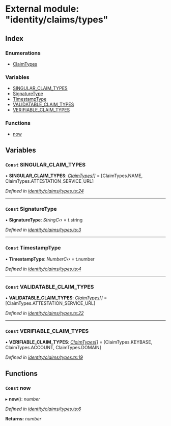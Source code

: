 # External module: "identity/claims/types"

## Index

### Enumerations

* [ClaimTypes](../enums/_identity_claims_types_.claimtypes.md)

### Variables

* [SINGULAR_CLAIM_TYPES](_identity_claims_types_.md#const-singular_claim_types)
* [SignatureType](_identity_claims_types_.md#const-signaturetype)
* [TimestampType](_identity_claims_types_.md#const-timestamptype)
* [VALIDATABLE_CLAIM_TYPES](_identity_claims_types_.md#const-validatable_claim_types)
* [VERIFIABLE_CLAIM_TYPES](_identity_claims_types_.md#const-verifiable_claim_types)

### Functions

* [now](_identity_claims_types_.md#const-now)

## Variables

### `Const` SINGULAR_CLAIM_TYPES

• **SINGULAR_CLAIM_TYPES**: *[ClaimTypes](../enums/_identity_claims_types_.claimtypes.md)[]* = [ClaimTypes.NAME, ClaimTypes.ATTESTATION_SERVICE_URL]

*Defined in [identity/claims/types.ts:24](https://github.com/celo-org/celo-monorepo/blob/master/packages/sdk/contractkit/src/identity/claims/types.ts#L24)*

___

### `Const` SignatureType

• **SignatureType**: *StringC‹›* = t.string

*Defined in [identity/claims/types.ts:3](https://github.com/celo-org/celo-monorepo/blob/master/packages/sdk/contractkit/src/identity/claims/types.ts#L3)*

___

### `Const` TimestampType

• **TimestampType**: *NumberC‹›* = t.number

*Defined in [identity/claims/types.ts:4](https://github.com/celo-org/celo-monorepo/blob/master/packages/sdk/contractkit/src/identity/claims/types.ts#L4)*

___

### `Const` VALIDATABLE_CLAIM_TYPES

• **VALIDATABLE_CLAIM_TYPES**: *[ClaimTypes](../enums/_identity_claims_types_.claimtypes.md)[]* = [ClaimTypes.ATTESTATION_SERVICE_URL]

*Defined in [identity/claims/types.ts:22](https://github.com/celo-org/celo-monorepo/blob/master/packages/sdk/contractkit/src/identity/claims/types.ts#L22)*

___

### `Const` VERIFIABLE_CLAIM_TYPES

• **VERIFIABLE_CLAIM_TYPES**: *[ClaimTypes](../enums/_identity_claims_types_.claimtypes.md)[]* = [ClaimTypes.KEYBASE, ClaimTypes.ACCOUNT, ClaimTypes.DOMAIN]

*Defined in [identity/claims/types.ts:19](https://github.com/celo-org/celo-monorepo/blob/master/packages/sdk/contractkit/src/identity/claims/types.ts#L19)*

## Functions

### `Const` now

▸ **now**(): *number*

*Defined in [identity/claims/types.ts:6](https://github.com/celo-org/celo-monorepo/blob/master/packages/sdk/contractkit/src/identity/claims/types.ts#L6)*

**Returns:** *number*
